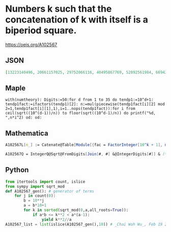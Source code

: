 # Numbers k such that the concatenation of k with itself is a biperiod square\.
https://oeis.org/A102567
## JSON
```JSON
[13223140496, 20661157025, 29752066116, 40495867769, 52892561984, 66942148761, 82644628100, 183673469387755102041, 326530612244897959184, 510204081632653061225, 734693877551020408164]
```
## Maple
```Maple
with(numtheory): Digits:=50:for d from 1 to 35 do tendp1:=10^d+1: tendp1fact:=ifactors(tendp1)[2]: n:=mul(piecewise(tendp1fact[i][2] mod 2=1,tendp1fact[i][1],1),i=1..nops(tendp1fact)):for i from ceil(sqrt((10^(d-1))/n)) to floor(sqrt((10^d-1)/n)) do printf("%d, ",n*i^2) od: od:
```
## Mathematica
```Mathematica
A102567L[n_] := Catenate@Table[Module[{fac = FactorInteger[10^k + 1], min}, If[Max@fac[[All, -1]] == 1, {}, min = Times @@ Cases[fac, {a_, _?OddQ} :> a]; Table[min s^2, {s, Ceiling@Sqrt[10^(k - 1)/min], Floor@Sqrt[(10^k - 1)/min]}]]], {k, n}]; A102567L[30] (* _JungHwan Min_, Dec 11 2016 *)
```
```Mathematica
A102567Q = IntegerQ@Sqrt@FromDigits[Join[#, #] &@IntegerDigits[#]] & (* _JungHwan Min_, Dec 11 2016 *)
```
## Python
```Python
from itertools import count, islice
from sympy import sqrt_mod
def A102567_gen(): # generator of terms
    for j in count(0):
        b = 10**j
        a = b*10+1
        for k in sorted(sqrt_mod(0,a,all_roots=True)):
            if a*b <= k**2 < a*(a-1):
                yield k**2//a
A102567_list = list(islice(A102567_gen(),10)) # _Chai Wah Wu_, Feb 19 2024
```
